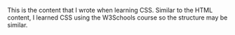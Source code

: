 This is the content that I wrote when learning CSS. Similar to the HTML content, I learned CSS using the W3Schools course so the structure may be similar.

